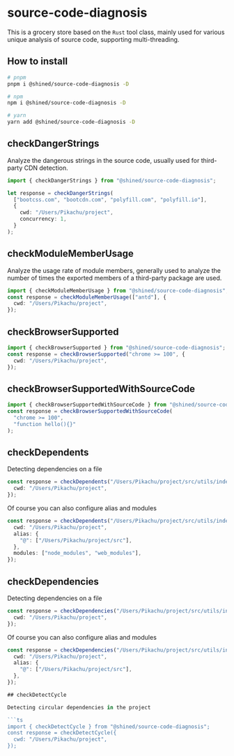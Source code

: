 # source-code-diagnosis

This is a grocery store based on the `Rust` tool class, mainly used for various unique analysis of source code, supporting multi-threading.

## How to install

```bash
# pnpm
pnpm i @shined/source-code-diagnosis -D

# npm
npm i @shined/source-code-diagnosis -D

# yarn
yarn add @shined/source-code-diagnosis -D
```

## checkDangerStrings

Analyze the dangerous strings in the source code, usually used for third-party CDN detection.

```ts
import { checkDangerStrings } from "@shined/source-code-diagnosis";

let response = checkDangerStrings(
  ["bootcss.com", "bootcdn.com", "polyfill.com", "polyfill.io"],
  {
    cwd: "/Users/Pikachu/project",
    concurrency: 1,
  }
);
```

## checkModuleMemberUsage

Analyze the usage rate of module members, generally used to analyze the number of times the exported members of a third-party package are used.

```ts
import { checkModuleMemberUsage } from "@shined/source-code-diagnosis";
const response = checkModuleMemberUsage(["antd"], {
  cwd: "/Users/Pikachu/project",
});
```

## checkBrowserSupported

```ts
import { checkBrowserSupported } from "@shined/source-code-diagnosis";
const response = checkBrowserSupported("chrome >= 100", {
  cwd: "/Users/Pikachu/project",
});
```

## checkBrowserSupportedWithSourceCode

```ts
import { checkBrowserSupportedWithSourceCode } from "@shined/source-code-diagnosis";
const response = checkBrowserSupportedWithSourceCode(
  "chrome >= 100",
  "function hello(){}"
);
```

## checkDependents

Detecting dependencies on a file

```ts
const response = checkDependents("/Users/Pikachu/project/src/utils/index.ts", {
  cwd: "/Users/Pikachu/project",
});
```

Of course you can also configure alias and modules

```ts
const response = checkDependents("/Users/Pikachu/project/src/utils/index.ts", {
  cwd: "/Users/Pikachu/project",
  alias: {
    "@": ["/Users/Pikachu/project/src"],
  },
  modules: ["node_modules", "web_modules"],
});
```

## checkDependencies

Detecting dependencies on a file

```ts
const response = checkDependencies("/Users/Pikachu/project/src/utils/index.ts", {
  cwd: "/Users/Pikachu/project",
});
```

Of course you can also configure alias and modules

```ts
const response = checkDependencies("/Users/Pikachu/project/src/utils/index.ts", {
  cwd: "/Users/Pikachu/project",
  alias: {
    "@": ["/Users/Pikachu/project/src"],
  },
});

## checkDetectCycle

Detecting circular dependencies in the project

```ts
import { checkDetectCycle } from "@shined/source-code-diagnosis";
const response = checkDetectCycle({
  cwd: "/Users/Pikachu/project",
});
```
